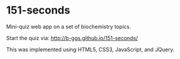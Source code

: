 # 151-seconds

Mini-quiz web app on a set of biochemistry topics.

Start the quiz via: http://b-ggs.github.io/151-seconds/

This was implemented using HTML5, CSS3, JavaScript, and JQuery.
